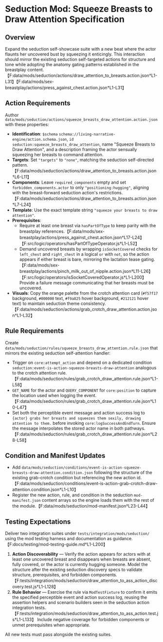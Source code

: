 # Seduction Mod: Squeeze Breasts to Draw Attention Specification

## Overview

Expand the seduction self-showcase suite with a new beat where the actor flaunts her uncovered bust by squeezing it enticingly. This interaction should mirror the existing seduction self-targeted actions for structure and tone while adopting the anatomy gating patterns established in the breastplay content.【F:data/mods/seduction/actions/draw_attention_to_breasts.action.json†L1-L31】【F:data/mods/sex-breastplay/actions/press_against_chest.action.json†L1-L31】

## Action Requirements

Author `data/mods/seduction/actions/squeeze_breasts_draw_attention.action.json` with these properties:

- **Identification**: `$schema` `schema://living-narrative-engine/action.schema.json`, `id` `seduction:squeeze_breasts_draw_attention`, name "Squeeze Breasts to Draw Attention", and a description framing the actor sensually squeezing her breasts to command attention.
- **Targets**: Set `"targets"` to `"none"`, matching the seduction self-directed pattern.【F:data/mods/seduction/actions/draw_attention_to_breasts.action.json†L6-L11】
- **Components**: Leave `required_components` empty and set `forbidden_components.actor` to only `"positioning:hugging"`, aligning with the breast-forward seduction action's restrictions.【F:data/mods/seduction/actions/draw_attention_to_breasts.action.json†L7-L24】
- **Template**: Use the exact template string `"squeeze your breasts to draw attention"`.
- **Prerequisites**:
  - Require at least one breast via `hasPartOfType` to keep parity with the breastplay references.【F:data/mods/sex-breastplay/actions/press_against_chest.action.json†L17-L24】【F:src/logic/operators/hasPartOfTypeOperator.js†L1-L52】
  - Demand uncovered breasts by wrapping `isSocketCovered` checks for `left_chest` and `right_chest` in a logical `or` with `not`, so the action appears if either breast is bare, mirroring the lactation tease gating.【F:data/mods/sex-breastplay/actions/pinch_milk_out_of_nipple.action.json†L11-L26】【F:src/logic/operators/isSocketCoveredOperator.js†L1-L200】 Provide a failure message communicating that her breasts must be uncovered.
- **Visuals**: Copy the orange palette from the crotch attention card (`#f57f17` background, `#000000` text, `#f9a825` hover background, `#212121` hover text) to maintain seduction theme consistency.【F:data/mods/seduction/actions/grab_crotch_draw_attention.action.json†L1-L32】

## Rule Requirements

Create `data/mods/seduction/rules/squeeze_breasts_draw_attention.rule.json` that mirrors the existing seduction self-attention handler:

- Trigger on `core:attempt_action` and depend on a dedicated condition `seduction:event-is-action-squeeze-breasts-draw-attention` analogous to the crotch attention rule.【F:data/mods/seduction/rules/grab_crotch_draw_attention.rule.json†L1-L58】
- `GET_NAME` for the actor and `QUERY_COMPONENT` for `core:position` to capture the location used when logging the event.【F:data/mods/seduction/rules/grab_crotch_draw_attention.rule.json†L10-L47】
- Set both the perceptible event message and action success log to `{actor} grabs her breasts and squeezes them sexily, drawing attention to them.` before invoking `core:logSuccessAndEndTurn`. Ensure the message interpolates the stored actor name in both pathways.【F:data/mods/seduction/rules/grab_crotch_draw_attention.rule.json†L28-L58】

## Condition and Manifest Updates

- Add `data/mods/seduction/conditions/event-is-action-squeeze-breasts-draw-attention.condition.json` following the structure of the existing grab-crotch condition but referencing the new action id.【F:data/mods/seduction/conditions/event-is-action-grab-crotch-draw-attention.condition.json†L1-L10】
- Register the new action, rule, and condition in the seduction `mod-manifest.json` content arrays so the engine loads them with the rest of the module.【F:data/mods/seduction/mod-manifest.json†L23-L44】

## Testing Expectations

Deliver two integration suites under `tests/integration/mods/seduction/` using the mod testing harness and documentation as guidance.【F:docs/testing/mod-testing-guide.md†L1-L200】

1. **Action Discoverability** — Verify the action appears for actors with at least one uncovered breast and disappears when breasts are absent, fully covered, or the actor is currently hugging someone. Model the structure after the existing seduction discovery specs to validate structure, prerequisites, and forbidden components.【F:tests/integration/mods/seduction/draw_attention_to_ass_action_discovery.test.js†L1-L128】
2. **Rule Behavior** — Exercise the rule via `ModTestFixture` to confirm it emits the specified perceptible event and action success log, reusing the assertion helpers and scenario builders seen in the seduction action integration tests.【F:tests/integration/mods/seduction/draw_attention_to_ass_action.test.js†L1-L133】 Include negative coverage for forbidden components or unmet prerequisites when appropriate.

All new tests must pass alongside the existing suites.
